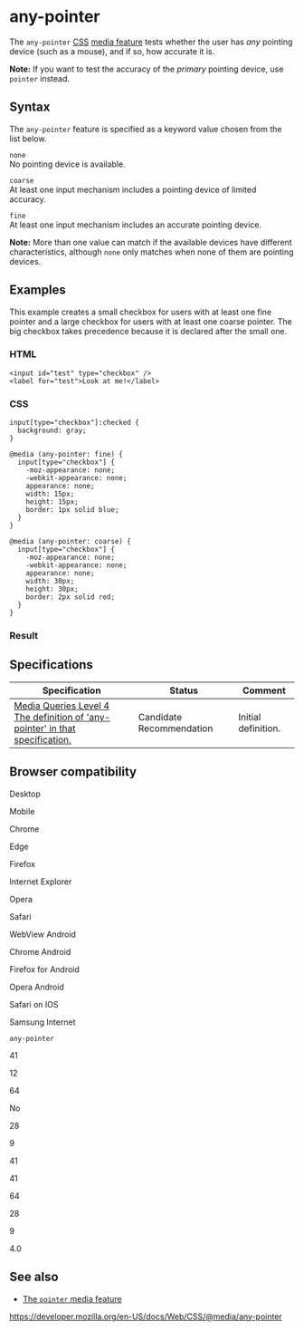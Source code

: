 # any-pointer

The `any-pointer` [CSS](https://developer.mozilla.org/en-US/docs/Web/CSS) [media feature](../media_queries/using_media_queries#media_features) tests whether the user has _any_ pointing device (such as a mouse), and if so, how accurate it is.

**Note:** If you want to test the accuracy of the _primary_ pointing device, use `pointer` instead.

## Syntax

The `any-pointer` feature is specified as a keyword value chosen from the list below.

`none`  
No pointing device is available.

`coarse`  
At least one input mechanism includes a pointing device of limited accuracy.

`fine`  
At least one input mechanism includes an accurate pointing device.

**Note:** More than one value can match if the available devices have different characteristics, although `none` only matches when none of them are pointing devices.

## Examples

This example creates a small checkbox for users with at least one fine pointer and a large checkbox for users with at least one coarse pointer. The big checkbox takes precedence because it is declared after the small one.

### HTML

    <input id="test" type="checkbox" />
    <label for="test">Look at me!</label>

### CSS

    input[type="checkbox"]:checked {
      background: gray;
    }

    @media (any-pointer: fine) {
      input[type="checkbox"] {
        -moz-appearance: none;
        -webkit-appearance: none;
        appearance: none;
        width: 15px;
        height: 15px;
        border: 1px solid blue;
      }
    }

    @media (any-pointer: coarse) {
      input[type="checkbox"] {
        -moz-appearance: none;
        -webkit-appearance: none;
        appearance: none;
        width: 30px;
        height: 30px;
        border: 2px solid red;
      }
    }

### Result

## Specifications

<table><thead><tr class="header"><th>Specification</th><th>Status</th><th>Comment</th></tr></thead><tbody><tr class="odd"><td><a href="https://drafts.csswg.org/mediaqueries-4/#descdef-media-any-pointer">Media Queries Level 4<br />
<span class="small">The definition of 'any-pointer' in that specification.</span></a></td><td><span class="spec-cr">Candidate Recommendation</span></td><td>Initial definition.</td></tr></tbody></table>

## Browser compatibility

Desktop

Mobile

Chrome

Edge

Firefox

Internet Explorer

Opera

Safari

WebView Android

Chrome Android

Firefox for Android

Opera Android

Safari on IOS

Samsung Internet

`any-pointer`

41

12

64

No

28

9

41

41

64

28

9

4.0

## See also

- [The `pointer` media feature](pointer)

<a href="https://developer.mozilla.org/en-US/docs/Web/CSS/@media/any-pointer" class="_attribution-link">https://developer.mozilla.org/en-US/docs/Web/CSS/@media/any-pointer</a>

